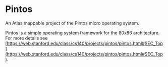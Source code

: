 # Pintos
An Atlas mappable project of the Pintos micro operating system.

Pintos is a simple operating system framework for the 80x86 architecture. For more details see [https://web.stanford.edu/class/cs140/projects/pintos/pintos.html#SEC_Top](https://web.stanford.edu/class/cs140/projects/pintos/pintos.html#SEC_Top).
